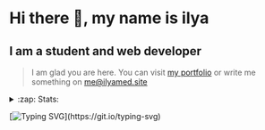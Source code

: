 # Hi there 👋, my name is ilya
## I am a student and web developer
<!-- ![I am a student and web developer](https://i.pinimg.com/originals/b9/ba/44/b9ba446cca2bb06ff1a8d49fd46581ed.jpg) -->

>I am glad you are here. You can visit [my portfolio](https://ilyamed.site/) or write me something on me@ilyamed.site 

<!-- - 🔭 I’m currently working on some pet projects
- 🤔 I’m looking for help with design...
- 🥅 2022 Goals: Find a job
- 💬 Ask me about my favourite movies 
 -->
 
<details>
  <summary>:zap: Stats:</summary>
<p><!-- https://github.com/anmol098/waka-readme-stats -->
  
![Profile Views](https://komarev.com/ghpvc/?username=Terro216&color=blueviolet)

<!--START_SECTION:waka-->
![Code Time](http://img.shields.io/badge/Code%20Time-448%20hrs%2044%20mins-blue)

**🐱 My GitHub Data** 

> 🏆 471 Contributions in the Year 2022
 > 
> 📦 128.5 kB Used in GitHub's Storage 
 > 
> 💼 Opted to Hire
 > 
> 📜 14 Public Repositories 
 > 
> 🔑 2 Private Repositories  
 > 
**I'm a Night 🦉** 

```text
🌞 Morning    31 commits     █░░░░░░░░░░░░░░░░░░░░░░░░   6.33% 
🌆 Daytime    85 commits     ████░░░░░░░░░░░░░░░░░░░░░   17.35% 
🌃 Evening    211 commits    ██████████░░░░░░░░░░░░░░░   43.06% 
🌙 Night      163 commits    ████████░░░░░░░░░░░░░░░░░   33.27%

```


📊 **This Week I Spent My Time On** 

```text
⌚︎ Time Zone: Europe/Moscow

💬 Programming Languages: 
JavaScript               3 hrs 19 mins       █████████████░░░░░░░░░░░░   53.12% 
SCSS                     2 hrs 52 mins       ███████████░░░░░░░░░░░░░░   45.89% 
JSON                     3 mins              ░░░░░░░░░░░░░░░░░░░░░░░░░   0.98%

🔥 Editors: 
VS Code                  6 hrs 15 mins       █████████████████████████   100.0%

🐱‍💻 Projects: 
ITLab-Projects-Front     6 hrs 15 mins       █████████████████████████   100.0%

```


 Last Updated on 15/08/2022 18:50:22 UTC
<!--END_SECTION:waka-->
  
![GitHub stats](https://github-readme-stats.vercel.app/api?username=Terro216&show_icons=true&theme=darcula)  
</p>
</details>

[![Typing SVG](https://readme-typing-svg.herokuapp.com?color=%23204829&duration=7000&lines=Wake+up%2C+Neo...)](https://git.io/typing-svg)
